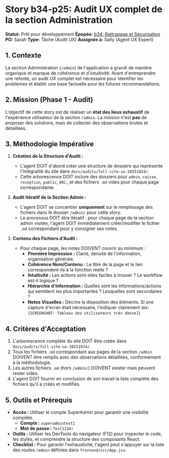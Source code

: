 # Story b34-p25: Audit UX complet de la section Administration

**Statut:** Prêt pour développement
**Épopée:** [b34: Rattrapage et Sécurisation](./../epics/epic-b34-rattrapage-securisation.md)
**PO:** Sarah
**Type:** Tâche (Audit UX)
**Assignée à:** Sally (Agent UX Expert)

## 1. Contexte

La section Administration (`/admin`) de l'application a grandi de manière organique et manque de cohérence et d'intuitivité. Avant d'entreprendre une refonte, un audit UX complet est nécessaire pour identifier les problèmes et établir une base factuelle pour les futures recommandations.

## 2. Mission (Phase 1 - Audit)

L'objectif de cette story est de réaliser un **état des lieux exhaustif** de l'expérience utilisateur de la section `/admin`. La mission n'est **pas** de proposer des solutions, mais de collecter des observations brutes et détaillées.

## 3. Méthodologie Impérative

1.  **Création de la Structure d'Audit :**
    *   L'agent DOIT d'abord créer une structure de dossiers qui représente l'intégralité du site dans `docs/audits/full-site-ux-20251024/`.
    *   Cette arborescence DOIT inclure des dossiers pour `admin`, `caisse`, `reception`, `public`, etc., et des fichiers `.md` vides pour chaque page correspondante.

2.  **Audit Itératif de la Section Admin :**
    *   L'agent DOIT se concentrer **uniquement** sur le remplissage des fichiers dans le dossier `/admin/` pour cette story.
    *   Le processus DOIT être itératif : pour chaque page de la section admin visitée, l'agent DOIT immédiatement créer/modifier le fichier `.md` correspondant pour y consigner ses notes.

3.  **Contenu des Fichiers d'Audit :**
    *   Pour chaque page, les notes DOIVENT couvrir au minimum :
        *   **Première Impression :** Clarté, densité de l'information, organisation générale.
        *   **Cohérence Nom/Contenu :** Le titre de la page et le lien correspondent-ils à la fonction réelle ?
        *   **Intuitivité :** Les actions sont-elles faciles à trouver ? Le workflow est-il logique ?
        *   **Hiérarchie d'Information :** Quelles sont les informations/actions qui semblent les plus importantes ? Lesquelles sont secondaires ?
        *   **Notes Visuelles :** Décrire la disposition des éléments. Si une capture d'écran était nécessaire, l'indiquer clairement (ex: `[SCREENSHOT: Tableau des utilisateurs très dense]`).

## 4. Critères d'Acceptation

1.  L'arborescence complète du site DOIT être créée dans `docs/audits/full-site-ux-20251024/`.
2.  Tous les fichiers `.md` correspondant aux pages de la section `/admin` DOIVENT être remplis avec des observations détaillées, conformément à la méthodologie.
3.  Les autres fichiers `.md` (hors `/admin/`) DOIVENT exister mais peuvent rester vides.
4.  L'agent DOIT fournir en conclusion de son travail la liste complète des fichiers qu'il a créés et modifiés.

## 5. Outils et Prérequis

- **Accès :** Utiliser le compte SuperAdmin pour garantir une visibilité complète.
  - **Compte :** `superadmintest1`
  - **Mot de passe :** `Test1234!`
- **Outils :** Utiliser les DevTools du navigateur (F12) pour inspecter le code, les styles, et comprendre la structure des composants React.
- **Checklist :** Pour garantir l'exhaustivité, l'agent peut s'appuyer sur la liste des routes `/admin` définies dans `frontend/src/App.jsx`.
